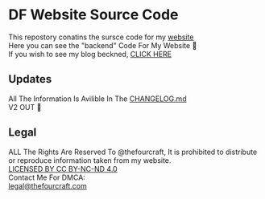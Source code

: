 # DF Website Source Code
This repostory conatins the sursce code for my [website](https://www.thefourcraft.com)\
Here you can see the "backend" Code For My Website 🙂\
If you wish to see my blog beckned, [CLICK HERE](https://github.com/theforucraft/DF-Blog)
## Updates
All The Information Is Avilible In The [CHANGELOG.md](CHANGELOG.md)\
V2 OUT 🎉

## Legal
ALL The Rights Are Reserved To @thefourcraft, It is prohibited to distribute or reproduce information taken from my website.\
[LICENSED BY CC BY-NC-ND 4.0](LICENSE.md)\
Contact Me For DMCA:\
legal@thefourcraft.com
